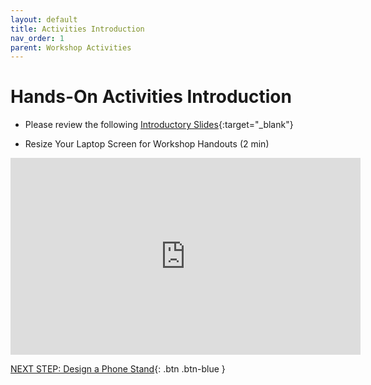 ```yaml
---
layout: default
title: Activities Introduction
nav_order: 1
parent: Workshop Activities
---
```

# Hands-On Activities Introduction

- Please review the following [Introductory Slides](https://bit.ly/2FuMuiX){:target="_blank"}

- Resize Your Laptop Screen for Workshop Handouts (2 min)<br>
<iframe width="560" height="315" src="https://www.youtube.com/embed/Igk5hZUfzN0" title="YouTube video player" frameborder="0" allow="accelerometer; autoplay; clipboard-write; encrypted-media; gyroscope; picture-in-picture" allowfullscreen></iframe>

[NEXT STEP: Design a Phone Stand](act-1.html){: .btn .btn-blue }
